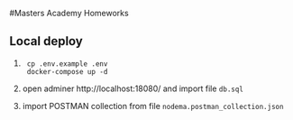 #Masters Academy Homeworks

## Local deploy
1)
        cp .env.example .env
        docker-compose up -d

2) open adminer http://localhost:18080/ and import file `db.sql`

3) import POSTMAN collection from file `nodema.postman_collection.json`